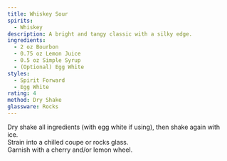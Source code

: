 ```yaml
---
title: Whiskey Sour
spirits:
  - Whiskey
description: A bright and tangy classic with a silky edge.
ingredients:
  - 2 oz Bourbon
  - 0.75 oz Lemon Juice
  - 0.5 oz Simple Syrup
  - (Optional) Egg White
styles:
  - Spirit Forward
  - Egg White
rating: 4
method: Dry Shake
glassware: Rocks
---
```


Dry shake all ingredients (with egg white if using), then shake again with ice.  
Strain into a chilled coupe or rocks glass.  
Garnish with a cherry and/or lemon wheel.
